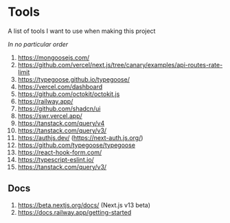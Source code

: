# Tools

A list of tools I want to use when making this project

_In no particular order_

1. https://mongoosejs.com/
2. https://github.com/vercel/next.js/tree/canary/examples/api-routes-rate-limit
3. https://typegoose.github.io/typegoose/
4. https://vercel.com/dashboard
5. https://github.com/octokit/octokit.js
6. https://railway.app/
7. https://github.com/shadcn/ui
8. https://swr.vercel.app/
9. https://tanstack.com/query/v4
10. https://tanstack.com/query/v3/
11. https://authjs.dev/ (https://next-auth.js.org/)
12. https://github.com/typegoose/typegoose
13. https://react-hook-form.com/
14. https://typescript-eslint.io/
15. https://tanstack.com/query/v3/

## Docs

1. https://beta.nextjs.org/docs/ (Next.js v13 beta)
2. https://docs.railway.app/getting-started
